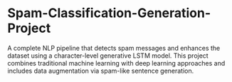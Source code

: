 # Spam-Classification-Generation-Project
A complete NLP pipeline that detects spam messages and enhances the dataset using a character-level generative LSTM model. This project combines traditional machine learning with deep learning approaches and includes data augmentation via spam-like sentence generation.   
